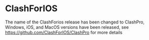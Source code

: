 # ClashForIOS
The name of the ClashForios release has been changed to ClashPro, Windows, iOS, and MacOS versions have been released, see https://github.com/ClashForIOS/ClashPro for more details
